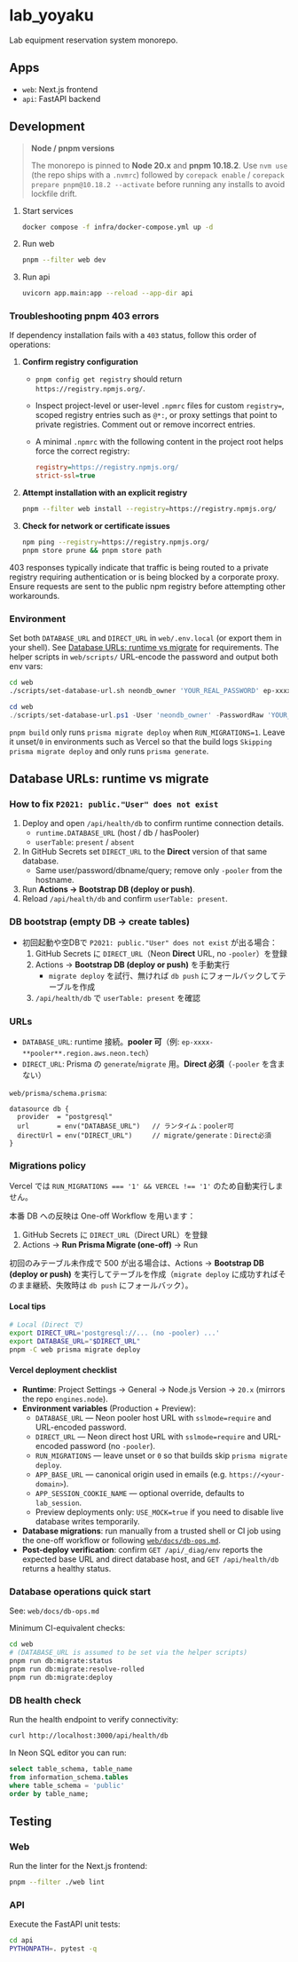 # lab_yoyaku

Lab equipment reservation system monorepo.

## Apps

- `web`: Next.js frontend
- `api`: FastAPI backend

## Development

> **Node / pnpm versions**
>
> The monorepo is pinned to **Node 20.x** and **pnpm 10.18.2**. Use `nvm use` (the repo ships with a `.nvmrc`) followed by
> `corepack enable` / `corepack prepare pnpm@10.18.2 --activate` before running any installs to avoid lockfile drift.

1. Start services
   ```bash
   docker compose -f infra/docker-compose.yml up -d
   ```
2. Run web
   ```bash
   pnpm --filter web dev
   ```
3. Run api
   ```bash
   uvicorn app.main:app --reload --app-dir api
   ```

### Troubleshooting pnpm 403 errors

If dependency installation fails with a `403` status, follow this order of operations:

1. **Confirm registry configuration**
   - `pnpm config get registry` should return `https://registry.npmjs.org/`.
   - Inspect project-level or user-level `.npmrc` files for custom `registry=`, scoped registry entries such as `@*:`, or proxy settings that point to private registries. Comment out or remove incorrect entries.
   - A minimal `.npmrc` with the following content in the project root helps force the correct registry:

     ```ini
     registry=https://registry.npmjs.org/
     strict-ssl=true
     ```

2. **Attempt installation with an explicit registry**
   ```bash
   pnpm --filter web install --registry=https://registry.npmjs.org/
   ```

3. **Check for network or certificate issues**
   ```bash
   npm ping --registry=https://registry.npmjs.org/
   pnpm store prune && pnpm store path
   ```

403 responses typically indicate that traffic is being routed to a private registry requiring authentication or is being blocked by a corporate proxy. Ensure requests are sent to the public npm registry before attempting other workarounds.

### Environment
Set both `DATABASE_URL` and `DIRECT_URL` in `web/.env.local` (or export them in your shell). See [Database URLs: runtime vs migrate](#database-urls-runtime-vs-migrate) for requirements. The helper scripts in `web/scripts/` URL-encode the password and output both env vars:

```bash
cd web
./scripts/set-database-url.sh neondb_owner 'YOUR_REAL_PASSWORD' ep-xxxxx.ap-southeast-1.aws.neon.tech neondb
```

```powershell
cd web
./scripts/set-database-url.ps1 -User 'neondb_owner' -PasswordRaw 'YOUR_REAL_PASSWORD' -Host 'ep-xxxxx.ap-southeast-1.aws.neon.tech' -DbName 'neondb'
```

`pnpm build` only runs `prisma migrate deploy` when `RUN_MIGRATIONS=1`. Leave it unset/`0` in environments such as Vercel so that the build logs `Skipping prisma migrate deploy` and only runs `prisma generate`.

## Database URLs: runtime vs migrate

### How to fix `P2021: public."User" does not exist`

1. Deploy and open `/api/health/db` to confirm runtime connection details.
   - `runtime.DATABASE_URL` (host / db / hasPooler)
   - `userTable`: `present` / `absent`
2. In GitHub Secrets set `DIRECT_URL` to the **Direct** version of that same database.
   - Same user/password/dbname/query; remove only `-pooler` from the hostname.
3. Run **Actions → Bootstrap DB (deploy or push)**.
4. Reload `/api/health/db` and confirm `userTable: present`.

### DB bootstrap (empty DB -> create tables)
- 初回起動や空DBで `P2021: public."User" does not exist` が出る場合：
  1. GitHub Secrets に `DIRECT_URL`（Neon **Direct** URL, no `-pooler`）を登録
  2. Actions → **Bootstrap DB (deploy or push)** を手動実行
     - `migrate deploy` を試行、無ければ `db push` にフォールバックしてテーブルを作成
  3. `/api/health/db` で `userTable: present` を確認

### URLs
- `DATABASE_URL`: runtime 接続。**pooler 可**（例: `ep-xxxx-**pooler**.region.aws.neon.tech`）
- `DIRECT_URL`: Prisma の `generate`/`migrate` 用。**Direct 必須**（`-pooler` を含まない）

`web/prisma/schema.prisma`:

```prisma
datasource db {
  provider  = "postgresql"
  url       = env("DATABASE_URL")   // ランタイム：pooler可
  directUrl = env("DIRECT_URL")     // migrate/generate：Direct必須
}
```

### Migrations policy

Vercel では `RUN_MIGRATIONS === '1' && VERCEL !== '1'` のため自動実行しません。

本番 DB への反映は One-off Workflow を用います：

1. GitHub Secrets に `DIRECT_URL`（Direct URL）を登録
2. Actions → **Run Prisma Migrate (one-off)** → Run

初回のみテーブル未作成で 500 が出る場合は、Actions → **Bootstrap DB (deploy or push)** を実行してテーブルを作成（`migrate deploy` に成功すればそのまま継続、失敗時は `db push` にフォールバック）。

#### Local tips

```bash
# Local (Direct で)
export DIRECT_URL='postgresql://... (no -pooler) ...'
export DATABASE_URL="$DIRECT_URL"
pnpm -C web prisma migrate deploy
```

#### Vercel deployment checklist

- **Runtime**: Project Settings → General → Node.js Version → `20.x` (mirrors the repo `engines.node`).
- **Environment variables** (Production + Preview):
  - `DATABASE_URL` — Neon pooler host URL with `sslmode=require` and URL-encoded password.
  - `DIRECT_URL` — Neon direct host URL with `sslmode=require` and URL-encoded password (no `-pooler`).
  - `RUN_MIGRATIONS` — leave unset or `0` so that builds skip `prisma migrate deploy`.
  - `APP_BASE_URL` — canonical origin used in emails (e.g. `https://<your-domain>`).
  - `APP_SESSION_COOKIE_NAME` — optional override, defaults to `lab_session`.
  - Preview deployments only: `USE_MOCK=true` if you need to disable live database writes temporarily.
- **Database migrations**: run manually from a trusted shell or CI job using the one-off workflow or following [`web/docs/db-ops.md`](web/docs/db-ops.md).
- **Post-deploy verification**: confirm `GET /api/_diag/env` reports the expected base URL and direct database host, and `GET /api/health/db` returns a healthy status.

### Database operations quick start
See: `web/docs/db-ops.md`

Minimum CI-equivalent checks:

```bash
cd web
# (DATABASE_URL is assumed to be set via the helper scripts)
pnpm run db:migrate:status
pnpm run db:migrate:resolve-rolled
pnpm run db:migrate:deploy
```

### DB health check

Run the health endpoint to verify connectivity:

```bash
curl http://localhost:3000/api/health/db
```

In Neon SQL editor you can run:

```sql
select table_schema, table_name
from information_schema.tables
where table_schema = 'public'
order by table_name;
```

## Testing

### Web

Run the linter for the Next.js frontend:

```bash
pnpm --filter ./web lint
```

### API

Execute the FastAPI unit tests:

```bash
cd api
PYTHONPATH=. pytest -q
```
